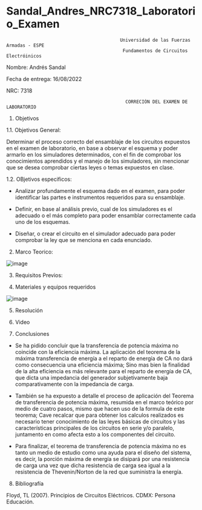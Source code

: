 # Sandal_Andres_NRC7318_Laboratorio_Examen

                                              Universidad de las Fuerzas Armadas - ESPE
                                               Fundamentos de Circuitos Electróinicos
Nombre: Andrés Sandal

Fecha de entrega: 16/08/2022

NRC: 7318

                                                CORRECIÓN DEL EXAMEN DE LABORATORIO
                                                
1. Objetivos

1.1. Objetivos General:

Determinar el proceso correcto del ensamblaje de los circuitos expuestos en el examen de laboratorio, en base a observar el esquema y poder armarlo en los simuladores determinados, con el fin de comprobar los conocimientos aprendidos y el manejo de los simuladores, sin mencionar que se desea comprobar ciertas leyes o temas expuestos en clase.

1.2. OBjetivos especificos:

- Analizar profundamente el esquema dado en el examen, para poder identificar las partes e instrumentos requeridos para su ensamblaje.

- Definir, en base al análisis previo, cual de los simuladores es el adecuado o el más completo para poder ensamblar correctamente cada uno de los esquemas.

- Diseñar, o crear el circuito en el simulador adecuado para poder comprobar la ley que se menciona en cada enunciado.

2. Marco Teorico:

![image](https://user-images.githubusercontent.com/105684550/176568097-9b272cf8-718d-4717-b79f-f1c7412c1c9e.png)

3. Requisitos Previos:



4. Materiales y equipos requeridos

![image](https://user-images.githubusercontent.com/105684550/184891197-22309e1e-47f0-4b51-86cb-0aea45a75976.png)

5. Resolución


6. Video


7. Conclusiones

- Se ha pidido concluir que la transferencia de potencia máxima no coincide con la eficiencia máxima. La aplicación del teorema de la máxima transferencia de energía a el reparto de energía de CA no dará como consecuencia una eficiencia máxima; Sino mas bien la finalidad de la alta eficiencia es más relevante para el reparto de energía de CA, que dicta una impedancia del generador subjetivamente baja comparativamente con la impedancia de carga. 

- También se ha expuesto a detalle el proceso de aplicación del Teorema de transferencia de potencia máxima, resumida en el marco teórico por medio de cuatro pasos, mismo que hacen uso de la formula de este teorema; Cave recalcar que para obtener los calculos realizados es necesario tener conocimiento de las leyes básicas de circuitos y las características principales de los circuitos en serie y/o paralelo, juntamento en como afecta esto a los componentes del circuito.

- Para finalizar, el teorema de transferencia de potencia máxima no es tanto un medio de estudio como una ayuda para el diseño del sistema, es decir, la porción máxima de energía se disipará por una resistencia de carga una vez que dicha resistencia de carga sea igual a la resistencia de Thevenin/Norton de la red que suministra la energía.

8. Bibliografía

Floyd, TL (2007). Principios de Circuitos Eléctricos. CDMX: Persona Educación.

